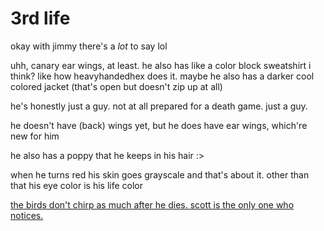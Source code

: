 # 3rd life

okay with jimmy there's a *lot* to say lol

uhh, canary ear wings, at least. he also has like a color block sweatshirt i think? like how heavyhandedhex does it. maybe he also has a darker cool colored jacket (that's open but doesn't zip up at all)

he's honestly just a guy. not at all prepared for a death game. just a guy.

he doesn't have (back) wings yet, but he does have ear wings, which're new for him

he also has a poppy that he keeps in his hair :>

when he turns red his skin goes grayscale and that's about it. other than that his eye color is his life color

[the birds don't chirp as much after he dies. scott is the only one who notices.](https://github.com/goldstargloww/gold-screams-into-the-void/blob/main/ideas/traffic%20lives/chirping.md)
